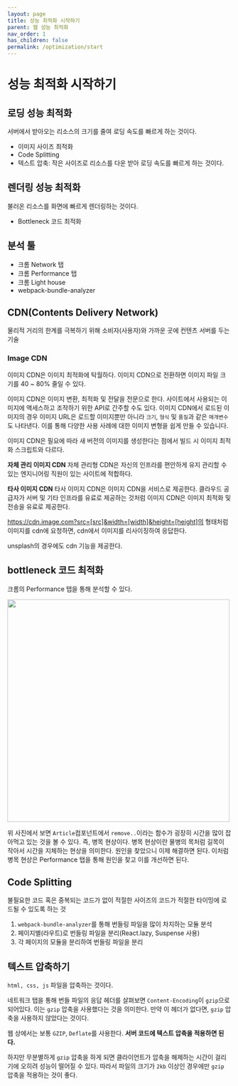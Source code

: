 ```yaml
---
layout: page
title: 성능 최적화 시작하기
parent: 웹 성능 최적화
nav_order: 1
has_children: false
permalink: /optimization/start
---
```


# 성능 최적화 시작하기
## 로딩 성능 최적화
서버에서 받아오는 리소스의 크기를 줄여 로딩 속도를 빠르게 하는 것이다.

- 이미지 사이즈 최적화
- Code Splitting
- 텍스트 압축: 작은 사이즈로 리소스를 다운 받아 로딩 속도를 빠르게 하는 것이다.

## 렌더링 성능 최적화
불러온 리소스를 화면에 빠르게 렌더링하는 것이다.

- Bottleneck 코드 최적화

## 분석 툴
- 크롬 Network 탭
- 크롬 Performance 탭
- 크롬 Light house
- webpack-bundle-analyzer

## CDN(Contents Delivery Network)
물리적 거리의 한계를 극복하기 위해 소비자(사용자)와 가까운 곳에 컨텐츠 서버를 두는 기술

### Image CDN
이미지 CDN은 이미지 최적화에 탁월하다. 이미지 CDN으로 전환하면 이미지 파일 크기를 40 ~ 80% 줄일 수 있다.

이미지 CDN은 이미지 변환, 최적화 및 전달을 전문으로 한다. 사이트에서 사용되는 이미지에 액세스하고 조작하기 위한 API로 간주할 수도 있다. 이미지 CDN에서 로드된 이미지의 경우 이미지 URL은 로드할 이미지뿐만 아니라 `크기`, `형식` 및 `품질`과 같은 `매개변수`도 나타낸다. 이를 통해 다양한 사용 사례에 대한 이미지 변형을 쉽게 만들 수 있습니다.

이미지 CDN은 필요에 따라 새 버전의 이미지를 생성한다는 점에서 빌드 시 이미지 최적화 스크립트와 다르다.

**자체 관리 이미지 CDN**
자체 관리형 CDN은 자신의 인프라를 편안하게 유지 관리할 수 있는 엔지니어링 직원이 있는 사이트에 적합하다.

**타사 이미지 CDN**
타사 이미지 CDN은 이미지 CDN을 서비스로 제공한다. 클라우드 공급자가 서버 및 기타 인프라를 유료로 제공하는 것처럼 이미지 CDN은 이미지 최적화 및 전송을 유료로 제공한다.

https://cdn.image.com?src=[src]&width=[width]&height=[height]의 형태처럼 이미지를 cdn에 요청하면, cdn에서 이미지를 리사이징하여 응답한다.

unsplash의 경우에도 cdn 기능을 제공한다.

## bottleneck 코드 최적화

크롬의 Performance 탭을 통해 분석할 수 있다.

<img src="https://user-images.githubusercontent.com/62797441/209990599-bd471c3b-f4f5-44a1-a548-840f203672d6.png" width="500" />

위 사진에서 보면 `Article`컴포넌트에서 `remove..`이라는 함수가 굉장히 시간을 많이 잡아먹고 있는 것을 볼 수 있다. 즉, 병목 현상이다. 병목 현상이란 물병의 목처럼 길목이 작아서 시간을 지체하는 현상을 의미한다. 원인을 찾았으니 이제 해결하면 된다. 이처럼 병목 현상은 Performance 탭을 통해 원인을 찾고 이를 개선하면 된다.

## Code Splitting
불필요한 코드 혹은 중복되는 코드가 없이 적절한 사이즈의 코드가 적절한 타이밍에 로드될 수 있도록 하는 것

1. `webpack-bundle-analyzer`를 통해 번들링 파일을 많이 차지하는 모듈 분석
2. 페이지별(라우트)로 번들링 파일을 분리(React.lazy, Suspense 사용)
3. 각 페이지의 모듈을 분리하여 번들링 파일을 분리

## 텍스트 압축하기

`html, css, js` 파일을 압축하는 것이다. 

네트워크 탭을 통해 번들 파일의 응답 헤더를 살펴보면 `Content-Encoding`이 `gzip`으로 되어있다. 이는 `gzip` 압축을 사용했다는 것을 의미한다. 만약 이 헤더가 없다면, `gzip` 압축을 사용하지 않았다는 것이다.

웹 상에서는 보통 `GZIP`, `Deflate`를 사용한다. **서버 코드에 텍스트 압축을 적용하면 된다.**

하지만 무분별하게 `gzip` 압축을 하게 되면 클라이언트가 압축을 해제하는 시간이 걸리기에 오히려 성능이 떨어질 수 있다. 따라서 파일의 크기가 `2kb` 이상인 경우에만 `gzip` 압축을 적용하는 것이 좋다.
